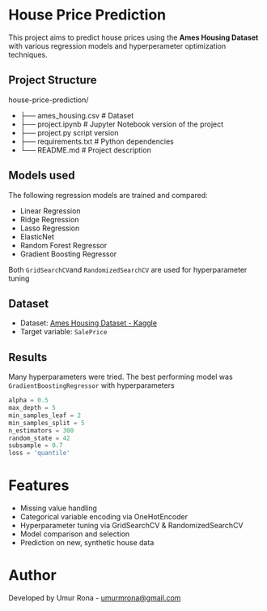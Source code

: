 # House Price Prediction

This project aims to predict house prices using the **Ames Housing Dataset** with various regression models and hyperperameter optimization techniques.

## Project Structure

house-price-prediction/
- ├── ames_housing.csv # Dataset
- ├── project.ipynb # Jupyter Notebook version of the project
- ├── project.py script version
- ├── requirements.txt # Python dependencies
- └── README.md # Project description

## Models used

The following regression models are trained and compared:

- Linear Regression
- Ridge Regression
- Lasso Regression
- ElasticNet
- Random Forest Regressor
- Gradient Boosting Regressor

Both `GridSearchCV`and `RandomizedSearchCV` are used for hyperparameter tuning

## Dataset
- Dataset: [Ames Housing Dataset - Kaggle](https://www.kaggle.com/datasets/prevek18/ames-housing-dataset)
- Target variable: `SalePrice`

## Results

Many hyperparameters were tried. The best performing model was `GradientBoostingRegressor` with hyperparameters
```python
alpha = 0.5
max_depth = 5
min_samples_leaf = 2
min_samples_split = 5
n_estimators = 300
random_state = 42
subsample = 0.7
loss = 'quantile'
```

# Features

- Missing value handling
- Categorical variable encoding via OneHotEncoder
- Hyperparameter tuning via GridSearchCV & RandomizedSearchCV
- Model comparison and selection
- Prediction on new, synthetic house data

# Author
Developed by Umur Rona - umurmrona@gmail.com